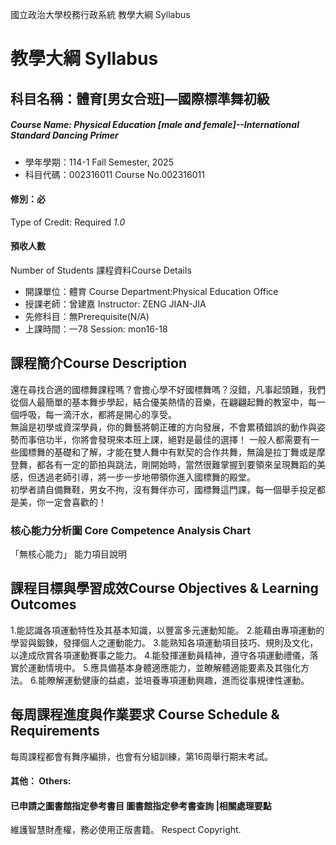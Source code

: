 國立政治大學校務行政系統 教學大綱 Syllabus
# 教學大綱 Syllabus
##  科目名稱：體育[男女合班]—國際標準舞初級 
#####  Course Name: Physical Education [male and female]--International Standard Dancing Primer
  * 學年學期：114-1 Fall Semester, 2025 
  * 科目代碼：002316011 Course No.002316011
#### 修別：必
Type of Credit: Required 
_1.0_
#### 預收人數
Number of Students
課程資料Course Details
  * 開課單位：體育 Course Department:Physical Education Office 
  * 授課老師：曾建嘉 Instructor: ZENG JIAN-JIA 
  * 先修科目：無Prerequisite(N/A)
  * 上課時間：一78 Session: mon16-18
##  課程簡介Course Description
還在尋找合適的國標舞課程嗎？會擔心學不好國標舞嗎？沒錯，凡事起頭難，我們從個人最簡單的基本舞步學起，結合優美熱情的音樂，在翩翩起舞的教室中，每一個呼吸，每一滴汗水，都將是開心的享受。  
無論是初學或資深學員，你的舞藝將朝正確的方向發展，不會累積錯誤的動作與姿勢而事倍功半，你將會發現來本班上課，絕對是最佳的選擇！
一般人都需要有一些國標舞的基礎和了解，才能在雙人舞中有默契的合作共舞，無論是拉丁舞或是摩登舞，都各有一定的節拍與跳法，剛開始時，當然很難掌握到要領來呈現舞蹈的美感，但透過老師引導，將一步一步地帶領你進入國標舞的殿堂。  
初學者請自備舞鞋，男女不拘，沒有舞伴亦可，國標舞這門課，每一個舉手投足都是美，你一定會喜歡的！
###  核心能力分析圖 Core Competence Analysis Chart
「無核心能力」 
能力項目說明
##  課程目標與學習成效Course Objectives & Learning Outcomes 
1.能認識各項運動特性及其基本知識，以豐富多元運動知能。
2.能藉由專項運動的學習與鍛鍊，發揮個人之運動能力。
3.能熟知各項運動項目技巧、規則及文化，以達成欣賞各項運動賽事之能力。
4.能發揮運動員精神，遵守各項運動禮儀，落實於運動情境中。
5.應具備基本身體適應能力，並瞭解體適能要素及其強化方法。
6.能瞭解運動健康的益處，並培養專項運動興趣，進而從事規律性運動。
##  每周課程進度與作業要求 Course Schedule & Requirements
每周課程都會有舞序編排，也會有分組訓練，第16周舉行期末考試。
####  其他： Others:
####  已申請之圖書館指定參考書目  圖書館指定參考書查詢 |相關處理要點
維護智慧財產權，務必使用正版書籍。 Respect Copyright.